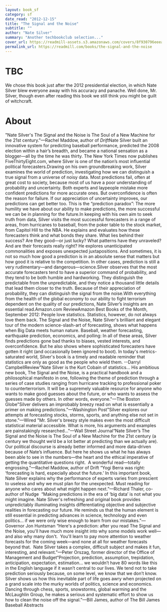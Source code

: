 ```yaml
---
layout: book_sf
category: sf
date_read: "2012-12-15"
title: "The Signal and the Noise"
subtitle: ""
author: "Nate Silver"
summary: "Another techbookclub selection..."
cover_url: https://readmill-assets.s3.amazonaws.com/covers/8f930796eeeafbe23fe09dec9523496b-original.png?1352767765
permalink_url: https://readmill.com/books/the-signal-and-the-noise
---
```


# TBC
We chose this book just after the 2012 presidential election, in which Nate Silver blew everyone away with his accuracy and panache. Well done, Mr. Silver, though even after reading this book we still think you might be guilt of witchcraft.

# About
&quot;Nate Silver's The Signal and the Noise is The Soul of a New Machine for the 21st century.&quot;—Rachel Maddow, author of *Drift*Nate Silver built an innovative system for predicting baseball performance, predicted the 2008 election within a hair’s breadth, and became a national sensation as a blogger—all by the time he was thirty. The New York Times now publishes FiveThirtyEight.com, where Silver is one of the nation’s most influential political forecasters.Drawing on his own groundbreaking work, Silver examines the world of prediction, investigating how we can distinguish a true signal from a universe of noisy data. Most predictions fail, often at great cost to society, because most of us have a poor understanding of probability and uncertainty. Both experts and laypeople mistake more confident predictions for more accurate ones. But overconfidence is often the reason for failure. If our appreciation of uncertainty improves, our predictions can get better too. This is the “prediction paradox”: The more humility we have about our ability to make predictions, the more successful we can be in planning for the future.In keeping with his own aim to seek truth from data, Silver visits the most successful forecasters in a range of areas, from hurricanes to baseball, from the poker table to the stock market, from Capitol Hill to the NBA. He explains and evaluates how these forecasters think and what bonds they share. What lies behind their success? Are they good—or just lucky? What patterns have they unraveled? And are their forecasts really right? He explores unanticipated commonalities and exposes unexpected juxtapositions. And sometimes, it is not so much how good a prediction is in an absolute sense that matters but how good it is relative to the competition. In other cases, prediction is still a very rudimentary—and dangerous—science.Silver observes that the most accurate forecasters tend to have a superior command of probability, and they tend to be both humble and hardworking. They distinguish the predictable from the unpredictable, and they notice a thousand little details that lead them closer to the truth. Because of their appreciation of probability, they can distinguish the signal from the noise.With everything from the health of the global economy to our ability to fight terrorism dependent on the quality of our predictions, Nate Silver’s insights are an essential read.Amazon.com ReviewAmazon Best Books of the Month, September 2012: People love statistics. Statistics, however, do not always love them back. The Signal and the Noise, Nate Silver's brilliant and elegant tour of the modern science-slash-art of forecasting, shows what happens when Big Data meets human nature. Baseball, weather forecasting, earthquake prediction, economics, and polling: In all of these areas, Silver finds predictions gone bad thanks to biases, vested interests, and overconfidence. But he also shows where sophisticated forecasters have gotten it right (and occasionally been ignored to boot). In today's metrics-saturated world, Silver's book is a timely and readable reminder that statistics are only as good as the people who wield them. --Darryl CampbellReview&quot;Nate Silver is the Kurt Cobain of statistics... His ambitious new book, The Signal and the Noise, is a practical handbook and a philosophical manifesto in one, following the theme of prediction through a series of case studies ranging from hurricane tracking to professional poker to counterterrorism. It will be a supremely valuable resource for anyone who wants to make good guesses about the future, or who wants to assess the guesses made by others. In other words, everyone.&quot;—The Boston Globe&quot;Silver delivers an improbably breezy read on what is essentially a primer on making predictions.&quot;—Washington Post&quot;Silver explores our attempts at forecasting stocks, storms, sports, and anything else not set in stone.&quot;—Wired &quot;Mr. Silver's breezy style makes even the most difficult statistical material accessible. What is more, his arguments and examples are painstakingly researched...&quot;—Wall Street Journal“Nate Silver’s The Signal and the Noise is The Soul of a New Machine for the 21st century (a century we thought we’d be a lot better at predicting than we actually are). Our political discourse is already better informed and more data-driven because of Nate’s influence. But here he shows us what he has always been able to see in the numbers—the heart and the ethical imperative of getting the quantitative questions right.  A wonderful read—totally engrossing.”—Rachel Maddow, author of Drift “Yogi Berra was right: ‘forecasting is hard, especially about the future.’ In this important book, Nate Silver explains why the performance of experts varies from prescient to useless and why we must plan for the unexpected. Must reading for anyone who cares about what might happen next.”—Richard Thaler, co-author of Nudge  “Making predictions in the era of ‘big data’ is not what you might imagine. Nate Silver's refreshing and original book provides unpredictably illuminating insights differentiating objective and subjective realities in forecasting our future. He reminds us that the human element is still essential in predicting advances in science, technology and even politics... if we were only wise enough to learn from our mistakes.”—Governor Jon Huntsman “Here's a prediction: after you read The Signal and the Noise, you'll have much more insight into why some models work well—and also why many don't.  You'll learn to pay more attention to weather forecasts for the coming week—and none at all for weather forecasts beyond that.  Nate Silver takes a complex, difficult subject and makes it fun, interesting, and relevant.”—Peter Orszag, former director of the Office of Management and Budget“Projection, prediction, assumption, trepidation, anticipation, expectation, estimation… we wouldn’t have 80 words like this in the English language if it wasn’t central to our lives. We tend not to take prediction seriously because, on some level, we know that we don’t know. Silver shows us how this inevitable part of life goes awry when projected on a grand scale into the murky worlds of politics, science and economics. Dancing through chess, sports, snowstorms, global warming and the McLaughlin Group, he makes a serious and systematic effort to show us how to clean the noise off the signal.”—Bill James, author of The Bill James Baseball Abstracts 

